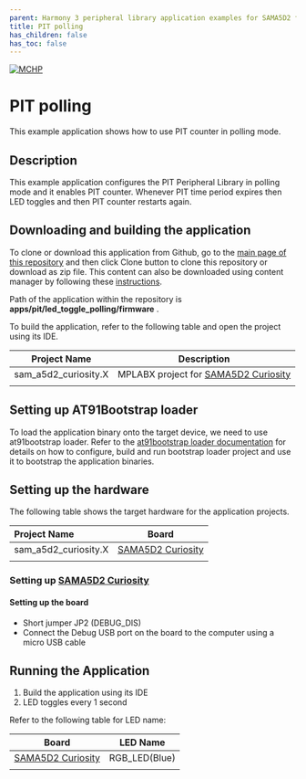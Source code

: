 ```yaml
---
parent: Harmony 3 peripheral library application examples for SAMA5D2 family
title: PIT polling 
has_children: false
has_toc: false
---
```


[![MCHP](https://www.microchip.com/ResourcePackages/Microchip/assets/dist/images/logo.png)](https://www.microchip.com)

# PIT polling

This example application shows how to use PIT counter in polling mode.

## Description

This example application configures the PIT Peripheral Library in polling mode and it enables PIT counter. Whenever PIT time period expires then LED toggles and then PIT counter restarts again.

## Downloading and building the application

To clone or download this application from Github, go to the [main page of this repository](https://github.com/Microchip-MPLAB-Harmony/csp_apps_sam_a5d2) and then click Clone button to clone this repository or download as zip file.
This content can also be downloaded using content manager by following these [instructions](https://github.com/Microchip-MPLAB-Harmony/contentmanager/wiki).

Path of the application within the repository is **apps/pit/led_toggle_polling/firmware** .

To build the application, refer to the following table and open the project using its IDE.

| Project Name      | Description                                    |
| ----------------- | ---------------------------------------------- |
| sam_a5d2_curiosity.X | MPLABX project for [SAMA5D2 Curiosity]() |
|||

## Setting up AT91Bootstrap loader

To load the application binary onto the target device, we need to use at91bootstrap loader. Refer to the [at91bootstrap loader documentation](../../docs/readme_bootstrap.md) for details on how to configure, build and run bootstrap loader project and use it to bootstrap the application binaries.

## Setting up the hardware

The following table shows the target hardware for the application projects.

| Project Name| Board|
|:---------|:---------:|
| sam_a5d2_curiosity.X  | [SAMA5D2 Curiosity]() |
|||

### Setting up [SAMA5D2 Curiosity]()

#### Setting up the board

- Short jumper JP2 (DEBUG_DIS)
- Connect the Debug USB port on the board to the computer using a micro USB cable

## Running the Application

1. Build the application using its IDE
2. LED toggles every 1 second

Refer to the following table for LED name:

| Board      | LED Name                                    |
| ----------------- | ---------------------------------------------- |
| [SAMA5D2 Curiosity]() |RGB_LED(Blue)  |
|||
